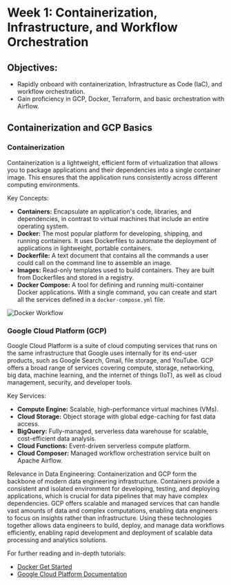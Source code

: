 # Week 1: Containerization, Infrastructure, and Workflow Orchestration

## Objectives:
- Rapidly onboard with containerization, Infrastructure as Code (IaC), and workflow orchestration.
- Gain proficiency in GCP, Docker, Terraform, and basic orchestration with Airflow.

## Containerization and GCP Basics

### Containerization
Containerization is a lightweight, efficient form of virtualization that allows you to package applications and their dependencies into a single container image. This ensures that the application runs consistently across different computing environments. 

Key Concepts:
- **Containers:** Encapsulate an application's code, libraries, and dependencies, in contrast to virtual machines that include an entire operating system.
- **Docker:** The most popular platform for developing, shipping, and running containers. It uses Dockerfiles to automate the deployment of applications in lightweight, portable containers.
- **Dockerfile:** A text document that contains all the commands a user could call on the command line to assemble an image. 
- **Images:** Read-only templates used to build containers. They are built from Dockerfiles and stored in a registry.
- **Docker Compose:** A tool for defining and running multi-container Docker applications. With a single command, you can create and start all the services defined in a `docker-compose.yml` file.

![Docker Workflow](https://docs.docker.com/get-started/images/docker-architecture.webp)

### Google Cloud Platform (GCP)
Google Cloud Platform is a suite of cloud computing services that runs on the same infrastructure that Google uses internally for its end-user products, such as Google Search, Gmail, file storage, and YouTube. GCP offers a broad range of services covering compute, storage, networking, big data, machine learning, and the internet of things (IoT), as well as cloud management, security, and developer tools.

Key Services:
- **Compute Engine:** Scalable, high-performance virtual machines (VMs).
- **Cloud Storage:** Object storage with global edge-caching for fast data access.
- **BigQuery:** Fully-managed, serverless data warehouse for scalable, cost-efficient data analysis.
- **Cloud Functions:** Event-driven serverless compute platform.
- **Cloud Composer:** Managed workflow orchestration service built on Apache Airflow.

Relevance in Data Engineering:
Containerization and GCP form the backbone of modern data engineering infrastructure. Containers provide a consistent and isolated environment for developing, testing, and deploying applications, which is crucial for data pipelines that may have complex dependencies. GCP offers scalable and managed services that can handle vast amounts of data and complex computations, enabling data engineers to focus on insights rather than infrastructure. Using these technologies together allows data engineers to build, deploy, and manage data workflows efficiently, enabling rapid development and deployment of scalable data processing and analytics solutions.

For further reading and in-depth tutorials:
- [Docker Get Started](https://docs.docker.com/get-started/)
- [Google Cloud Platform Documentation](https://cloud.google.com/docs)